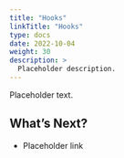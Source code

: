 ```yaml
---
title: "Hooks"
linkTitle: "Hooks"
type: docs
date: 2022-10-04
weight: 30
description: >
  Placeholder description. 
---
```

Placeholder text.

## What’s Next?

- Placeholder link